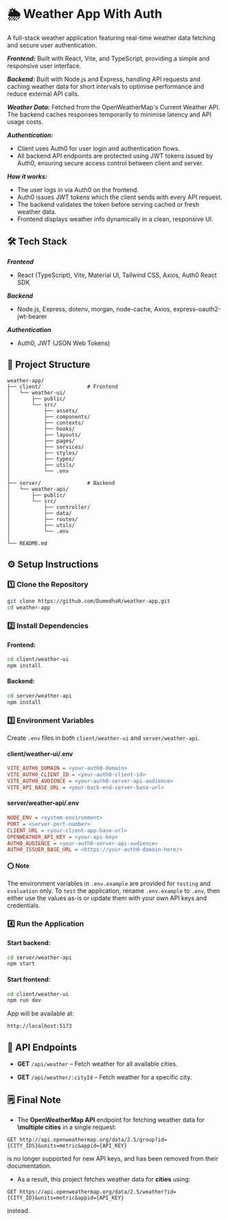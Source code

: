 # 🌦 Weather App With Auth

A full-stack weather application featuring real-time weather data fetching and secure user authentication.

**_Frontend:_** Built with React, Vite, and TypeScript, providing a simple and responsive user interface.

**_Backend:_** Built with Node.js and Express, handling API requests and caching weather data for short intervals to optimise performance and reduce external API calls.

**_Weather Data:_** Fetched from the OpenWeatherMap's Current Weather API. The backend caches responses temporarily to minimise latency and API usage costs.

**_Authentication:_**

- Client uses Auth0 for user login and authentication flows.
- All backend API endpoints are protected using JWT tokens issued by Auth0, ensuring secure access control between client and server.

**_How it works:_**

- The user logs in via Auth0 on the frontend.
- Auth0 issues JWT tokens which the client sends with every API request.
- The backend validates the token before serving cached or fresh weather data.
- Frontend displays weather info dynamically in a clean, responsive UI.

## 🛠 Tech Stack

**_Frontend_**

- React (TypeScript), Vite, Material UI, Tailwind CSS, Axios, Auth0 React SDK

**_Backend_**

- Node.js, Express, dotenv, morgan, node-cache, Axios, express-oauth2-jwt-bearer

**_Authentication_**

- Auth0, JWT (JSON Web Tokens)

## 📂 Project Structure

```plaintext
weather-app/
├── client/               # Frontend
│   └── weather-ui/
│       ├── public/
│       └── src/
│           ├── assets/
│           ├── components/
│           ├── contexts/
│           ├── hooks/
│           ├── layouts/
│           ├── pages/
│           ├── services/
│           ├── styles/
│           ├── types/
│           ├── utils/
│           └── .env
│
├── server/               # Backend
│   └── weather-api/
│       ├── public/
│       └── src/
│           ├── controller/
│           ├── data/
│           ├── routes/
│           ├── utils/
│           └── .env
│
└── README.md
```

## ⚙️ Setup Instructions

### 1️⃣ Clone the Repository

```bash
git clone https://github.com/DumedhaR/weather-app.git
cd weather-app
```

### 2️⃣ Install Dependencies

#### Frontend:

```bash
cd client/weather-ui
npm install

```

#### Backend:

```bash
cd server/weather-api
npm install

```

### 3️⃣ Environment Variables

Create `.env` files in both `client/weather-ui` and `server/weather-api`.

#### client/weather-ui/.env

```ini
VITE_AUTH0_DOMAIN = <your-auth0-domain>
VITE_AUTH0_CLIENT_ID = <your-auth0-client-id>
VITE_AUTH0_AUDIENCE = <your-auth0-server-api-audience>
VITE_API_BASE_URL = <your-back-end-server-base-url>

```

#### server/weather-api/.env

```ini
NODE_ENV = <system-environment>
PORT = <server-port-number>
CLIENT_URL = <your-client-app-base-url>
OPENWEATHER_API_KEY = <your-api-key>
AUTH0_AUDIENCE = <your-auth0-server-api-audience>
AUTH0_ISSUER_BASE_URL = <https://your-auth0-domain-here/>

```

#### ⭕ Note

The environment variables in `.env.example` are provided for `testing` and `evaluation` only.
To `test` the application, rename `.env.example` to `.env`, then either use the values as-is or update them with your own API keys and credentials.

### 4️⃣ Run the Application

#### Start backend:

```bash
cd server/weather-api
npm start

```

#### Start frontend:

```bash
cd client/weather-ui
npm run dev

```

App will be available at:

```
http://localhost:5173
```

## 📌 API Endpoints

- **GET** `/api/weather` – Fetch weather for all available cities.

- **GET** `/api/weather/:cityId` – Fetch weather for a specific city.

## 🗒️ Final Note

- The **OpenWeatherMap API** endpoint for fetching weather data for **\multiple cities** in a single request:

```
GET http://api.openweathermap.org/data/2.5/group?id={CITY_IDS}&units=metric&appid={API_KEY}
```

is no longer supported for new API keys, and has been removed from their documentation.

- As a result, this project fetches weather data for **cities** using:

```
GET https://api.openweathermap.org/data/2.5/weather?id={CITY_ID}&units=metric&appid={API_KEY}
```

instead.
